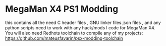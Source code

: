 # MegaMan X4 PS1 Modding
this contains all the need C header files , GNU linker files json files , and any python scripts need to work with any hack/mods I code for MegaMan X4. You will also need Redhots toolchain to compile any of my projects: https://github.com/mateusfavarin/psx-modding-toolchain